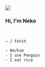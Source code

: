 
<img src="https://avatars.githubusercontent.com/u/95261992?s=400&u=c18f33ca1c58689e77057955b301aaaa523c4f82&v=4"><samp><h3 align='left'>Hi, I'm Neko</h3></samp>

<br>

```sh
~ / Fetch

- He/him        
- I use Penguin 
- I eat rice
```
